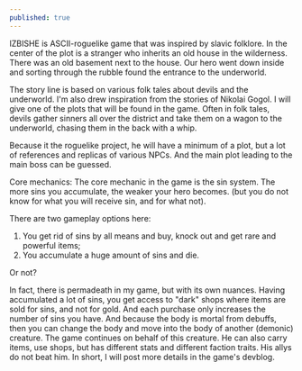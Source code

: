 ```yaml
---
published: true
---
```

IZBISHE is ASCII-roguelike game that was inspired by slavic folklore. 
In the center of the plot is a stranger who inherits an old house in the wilderness. There was an old basement next to the house. Our hero went down inside and sorting through the rubble found the entrance to the underworld.

The story line is based on various folk tales about devils and the underworld. I'm also drew inspiration from the stories of Nikolai Gogol. I will give one of the plots that will be found in the game. Often in folk tales, devils gather sinners all over the district and take them on a wagon to the underworld, chasing them in the back with a whip.

Because it the roguelike project, he will have a minimum of a plot, but a lot of references and replicas of various NPCs. And the main plot leading to the main boss can be guessed.

Core mechanics:
The core mechanic in the game is the sin system. The more sins you accumulate, the weaker your hero becomes. (but you do not know for what you will receive sin, and for what not).

There are two gameplay options here:
1) You get rid of sins by all means and buy, knock out and get rare and powerful items;
2) You accumulate a huge amount of sins and die.

Or not?

In fact, there is permadeath in my game, but with its own nuances. Having accumulated a lot of sins, you get access to "dark" shops where items are sold for sins, and not for gold. And each purchase only increases the number of sins you have. And because the body is mortal from debuffs, then you can change the body and move into the body of another (demonic) creature. The game continues on behalf of this creature. He can also carry items, use shops, but has different stats and different faction traits. His allys do not beat him. In short, I will post more details in the game's devblog.
